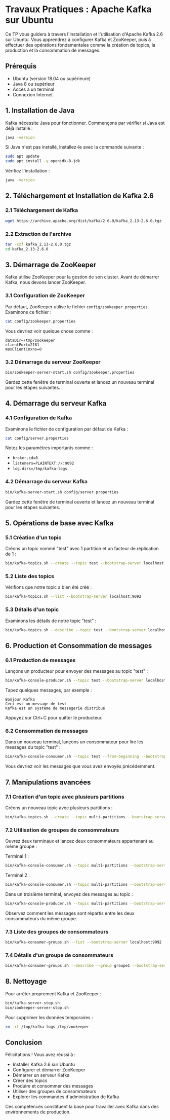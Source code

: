 # Travaux Pratiques : Apache Kafka sur Ubuntu

Ce TP vous guidera à travers l'installation et l'utilisation d'Apache Kafka 2.6 sur Ubuntu. Vous apprendrez à configurer Kafka et ZooKeeper, puis à effectuer des opérations fondamentales comme la création de topics, la production et la consommation de messages.

## Prérequis

- Ubuntu (version 18.04 ou supérieure)
- Java 8 ou supérieur
- Accès à un terminal
- Connexion Internet

## 1. Installation de Java

Kafka nécessite Java pour fonctionner. Commençons par vérifier si Java est déjà installé :

```bash
java -version
```

Si Java n'est pas installé, installez-le avec la commande suivante :

```bash
sudo apt update
sudo apt install -y openjdk-8-jdk
```

Vérifiez l'installation :

```bash
java -version
```

## 2. Téléchargement et Installation de Kafka 2.6

### 2.1 Téléchargement de Kafka

```bash
wget https://archive.apache.org/dist/kafka/2.6.0/kafka_2.13-2.6.0.tgz
```

### 2.2 Extraction de l'archive

```bash
tar -xzf kafka_2.13-2.6.0.tgz
cd kafka_2.13-2.6.0
```

## 3. Démarrage de ZooKeeper

Kafka utilise ZooKeeper pour la gestion de son cluster. Avant de démarrer Kafka, nous devons lancer ZooKeeper.

### 3.1 Configuration de ZooKeeper

Par défaut, ZooKeeper utilise le fichier `config/zookeeper.properties`. Examinons ce fichier :

```bash
cat config/zookeeper.properties
```

Vous devriez voir quelque chose comme :
```
dataDir=/tmp/zookeeper
clientPort=2181
maxClientCnxns=0
```

### 3.2 Démarrage du serveur ZooKeeper

```bash
bin/zookeeper-server-start.sh config/zookeeper.properties
```

Gardez cette fenêtre de terminal ouverte et lancez un nouveau terminal pour les étapes suivantes.

## 4. Démarrage du serveur Kafka

### 4.1 Configuration de Kafka

Examinons le fichier de configuration par défaut de Kafka :

```bash
cat config/server.properties
```

Notez les paramètres importants comme :
- `broker.id=0`
- `listeners=PLAINTEXT://:9092`
- `log.dirs=/tmp/kafka-logs`

### 4.2 Démarrage du serveur Kafka

```bash
bin/kafka-server-start.sh config/server.properties
```

Gardez cette fenêtre de terminal ouverte et lancez un nouveau terminal pour les étapes suivantes.

## 5. Opérations de base avec Kafka

### 5.1 Création d'un topic

Créons un topic nommé "test" avec 1 partition et un facteur de réplication de 1 :

```bash
bin/kafka-topics.sh --create --topic test --bootstrap-server localhost:9092 --partitions 1 --replication-factor 1
```

### 5.2 Liste des topics

Vérifions que notre topic a bien été créé :

```bash
bin/kafka-topics.sh --list --bootstrap-server localhost:9092
```

### 5.3 Détails d'un topic

Examinons les détails de notre topic "test" :

```bash
bin/kafka-topics.sh --describe --topic test --bootstrap-server localhost:9092
```

## 6. Production et Consommation de messages

### 6.1 Production de messages

Lançons un producteur pour envoyer des messages au topic "test" :

```bash
bin/kafka-console-producer.sh --topic test --bootstrap-server localhost:9092
```

Tapez quelques messages, par exemple :
```
Bonjour Kafka
Ceci est un message de test
Kafka est un système de messagerie distribué
```

Appuyez sur Ctrl+C pour quitter le producteur.

### 6.2 Consommation de messages

Dans un nouveau terminal, lançons un consommateur pour lire les messages du topic "test" :

```bash
bin/kafka-console-consumer.sh --topic test --from-beginning --bootstrap-server localhost:9092
```

Vous devriez voir les messages que vous avez envoyés précédemment.

## 7. Manipulations avancées

### 7.1 Création d'un topic avec plusieurs partitions

Créons un nouveau topic avec plusieurs partitions :

```bash
bin/kafka-topics.sh --create --topic multi-partitions --bootstrap-server localhost:9092 --partitions 3 --replication-factor 1
```

### 7.2 Utilisation de groupes de consommateurs

Ouvrez deux terminaux et lancez deux consommateurs appartenant au même groupe :

Terminal 1 :
```bash
bin/kafka-console-consumer.sh --topic multi-partitions --bootstrap-server localhost:9092 --group groupe1
```

Terminal 2 :
```bash
bin/kafka-console-consumer.sh --topic multi-partitions --bootstrap-server localhost:9092 --group groupe1
```

Dans un troisième terminal, envoyez des messages au topic :
```bash
bin/kafka-console-producer.sh --topic multi-partitions --bootstrap-server localhost:9092
```

Observez comment les messages sont répartis entre les deux consommateurs du même groupe.

### 7.3 Liste des groupes de consommateurs

```bash
bin/kafka-consumer-groups.sh --list --bootstrap-server localhost:9092
```

### 7.4 Détails d'un groupe de consommateurs

```bash
bin/kafka-consumer-groups.sh --describe --group groupe1 --bootstrap-server localhost:9092
```

## 8. Nettoyage

Pour arrêter proprement Kafka et ZooKeeper :

```bash
bin/kafka-server-stop.sh
bin/zookeeper-server-stop.sh
```

Pour supprimer les données temporaires :
```bash
rm -rf /tmp/kafka-logs /tmp/zookeeper
```

## Conclusion

Félicitations ! Vous avez réussi à :
- Installer Kafka 2.6 sur Ubuntu
- Configurer et démarrer ZooKeeper
- Démarrer un serveur Kafka
- Créer des topics
- Produire et consommer des messages
- Utiliser des groupes de consommateurs
- Explorer les commandes d'administration de Kafka

Ces compétences constituent la base pour travailler avec Kafka dans des environnements de production.
